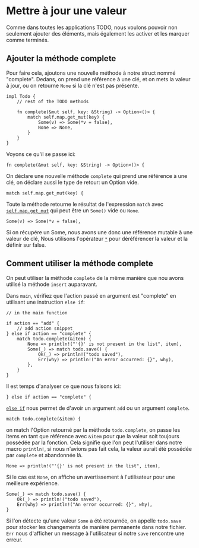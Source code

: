 # Mettre à jour une valeur

Comme dans toutes les applications TODO, nous voulons pouvoir non seulement ajouter des éléments, mais également les activer et les marquer comme terminés.

## Ajouter la méthode complete

Pour faire cela, ajoutons une nouvelle méthode à notre struct nommé "complete". Dedans, on prend une référence à une clé, et on mets la valeur à jour, ou on retourne `None` si la clé n'est pas présente.

```rust,ignore
impl Todo {
    // rest of the TODO methods

    fn complete(&mut self, key: &String) -> Option<()> {
        match self.map.get_mut(key) {
            Some(v) => Some(*v = false),
            None => None,
        }
    }
}
```

Voyons ce qu'il se passe ici:

`fn complete(&mut self, key: &String) -> Option<()> {`

On déclare une nouvelle méthode `complete` qui prend une référence à une clé, on déclare aussi le type de retour: un Option vide.

`match self.map.get_mut(key) {`

Toute la méthode retourne le résultat de l'expression `match` avec [`self.map.get_mut`](https://doc.rust-lang.org/std/collections/struct.HashMap.html#method.get_mut) qui peut être un `Some()` vide ou `None`.

`Some(v) => Some(*v = false),`

Si on récupére un Some, nous avons une donc une référence mutable à une valeur de clé, Nous utilisons l'opérateur [`*`](https://doc.rust-lang.org/book/appendix-02-operators.html) pour déréférencer la valeur et la définir sur false.

## Comment utiliser la méthode complete

On peut utiliser la méthode `complete` de la même manière que nou avons utilisé la méthode `insert` auparavant.

Dans `main`, vérifiez que l'action passé en argument est "complete" en utilisant une instruction `else if`:

```rust,ignore
// in the main function

if action == "add" {
    // add action snippet
} else if action == "complete" {
    match todo.complete(&item) {
        None => println!("'{}' is not present in the list", item),
        Some(_) => match todo.save() {
            Ok(_) => println!("todo saved"),
            Err(why) => println!("An error occurred: {}", why),
        },
    }
}
```

Il est temps d'analyser ce que nous faisons ici:

`} else if action == "complete" {`

[`else if`](https://doc.rust-lang.org/rust-by-example/flow_control/if_else.html) nous permet de d'avoir un argument `add` ou un argument `complete`.

`match todo.complete(&item) {`

on match l'Option retourné par la méthode `todo.complete`, on passe les items en tant que référence avec `&item` pour que la valeur soit toujours possédée par la fonction. Cela signifie que l'on peut l'utiliser dans notre macro `println!`, si nous n'avions pas fait cela, la valeur aurait été possédée par `complete` et abandonnée là.

`None => println!("'{}' is not present in the list", item),`

Si le cas est `None`, on affiche un avertissement à l'utilisateur pour une meilleure expérience.

```rust,ignore
Some(_) => match todo.save() {
    Ok(_) => println!("todo saved"),
    Err(why) => println!("An error occurred: {}", why),
}
```

Si l'on détecte qu'une valeur `Some` a été retournée, on appelle `todo.save` pour stocker les changements de manière permanente dans notre fichier. `Err` nous d'afficher un message à l'utilisateur si notre `save` rencontre une erreur.

